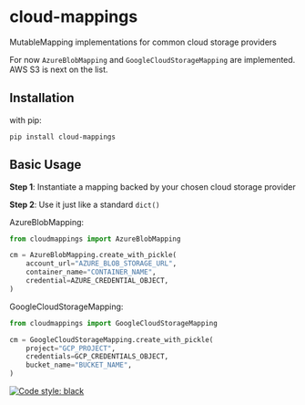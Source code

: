 # cloud-mappings
MutableMapping implementations for common cloud storage providers

For now `AzureBlobMapping` and `GoogleCloudStorageMapping` are implemented. AWS S3 is next on the list.

## Installation

with pip:
```
pip install cloud-mappings
```

## Basic Usage

**Step 1**: Instantiate a mapping backed by your chosen cloud storage provider

**Step 2**: Use it just like a standard `dict()`

AzureBlobMapping:
```python
from cloudmappings import AzureBlobMapping

cm = AzureBlobMapping.create_with_pickle(
    account_url="AZURE_BLOB_STORAGE_URL",
    container_name="CONTAINER_NAME",
    credential=AZURE_CREDENTIAL_OBJECT,
)
```

GoogleCloudStorageMapping:
```python
from cloudmappings import GoogleCloudStorageMapping

cm = GoogleCloudStorageMapping.create_with_pickle(
    project="GCP_PROJECT",
    credentials=GCP_CREDENTIALS_OBJECT,
    bucket_name="BUCKET_NAME",
)
```

[![Code style: black](https://img.shields.io/badge/code%20style-black-000000.svg)](https://github.com/psf/black)